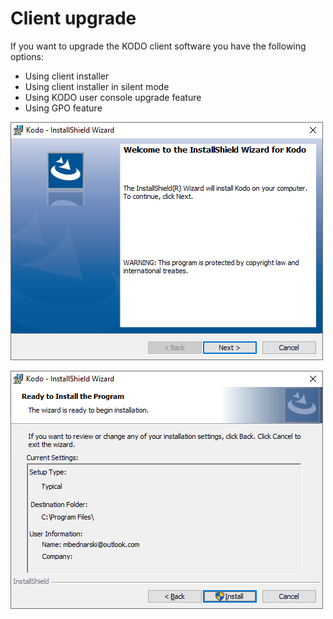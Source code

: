 # Client upgrade

If you want to upgrade the KODO client software you have the following options:

* Using client installer 
* Using client installer in silent mode
* Using KODO user console upgrade feature
* Using GPO feature



![](../../.gitbook/assets/image%20%28132%29.png)

![](../../.gitbook/assets/image%20%28139%29.png)







